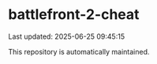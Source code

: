 # battlefront-2-cheat

Last updated: 2025-06-25 09:45:15

This repository is automatically maintained.
